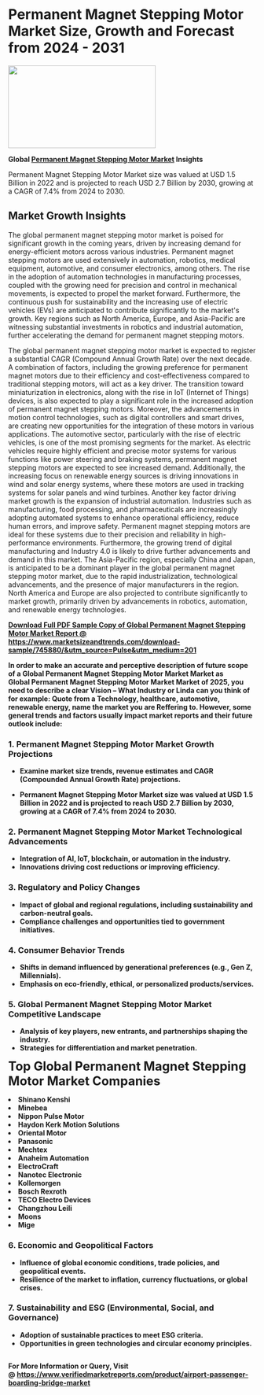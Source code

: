 <H1>Permanent Magnet Stepping Motor Market Size, Growth and Forecast from 2024 - 2031</H1><img class="aligncenter size-medium wp-image-584254" src="https://thirdeyenews.in/wp-content/uploads/2024/09/Global-Market-Research-300x168.jpeg" alt="" width="300" height="168" /><p><strong>Global&nbsp;<a href="https://www.marketsizeandtrends.com/download-sample/745880/&amp;utm_source=Pulse&amp;utm_medium=201">Permanent Magnet Stepping Motor Market</a> Insights</strong></p><p>Permanent Magnet Stepping Motor Market size was valued at USD 1.5 Billion in 2022 and is projected to reach USD 2.7 Billion by 2030, growing at a CAGR of 7.4% from 2024 to 2030.</p><p><h2>Market Growth Insights</h2> <p>The global permanent magnet stepping motor market is poised for significant growth in the coming years, driven by increasing demand for energy-efficient motors across various industries. Permanent magnet stepping motors are used extensively in automation, robotics, medical equipment, automotive, and consumer electronics, among others. The rise in the adoption of automation technologies in manufacturing processes, coupled with the growing need for precision and control in mechanical movements, is expected to propel the market forward. Furthermore, the continuous push for sustainability and the increasing use of electric vehicles (EVs) are anticipated to contribute significantly to the market's growth. Key regions such as North America, Europe, and Asia-Pacific are witnessing substantial investments in robotics and industrial automation, further accelerating the demand for permanent magnet stepping motors.</p> <p><strong><a href="#"></a></strong></p> <p>The global permanent magnet stepping motor market is expected to register a substantial CAGR (Compound Annual Growth Rate) over the next decade. A combination of factors, including the growing preference for permanent magnet motors due to their efficiency and cost-effectiveness compared to traditional stepping motors, will act as a key driver. The transition toward miniaturization in electronics, along with the rise in IoT (Internet of Things) devices, is also expected to play a significant role in the increased adoption of permanent magnet stepping motors. Moreover, the advancements in motion control technologies, such as digital controllers and smart drives, are creating new opportunities for the integration of these motors in various applications. The automotive sector, particularly with the rise of electric vehicles, is one of the most promising segments for the market. As electric vehicles require highly efficient and precise motor systems for various functions like power steering and braking systems, permanent magnet stepping motors are expected to see increased demand. Additionally, the increasing focus on renewable energy sources is driving innovations in wind and solar energy systems, where these motors are used in tracking systems for solar panels and wind turbines. Another key factor driving market growth is the expansion of industrial automation. Industries such as manufacturing, food processing, and pharmaceuticals are increasingly adopting automated systems to enhance operational efficiency, reduce human errors, and improve safety. Permanent magnet stepping motors are ideal for these systems due to their precision and reliability in high-performance environments. Furthermore, the growing trend of digital manufacturing and Industry 4.0 is likely to drive further advancements and demand in this market. The Asia-Pacific region, especially China and Japan, is anticipated to be a dominant player in the global permanent magnet stepping motor market, due to the rapid industrialization, technological advancements, and the presence of major manufacturers in the region. North America and Europe are also projected to contribute significantly to market growth, primarily driven by advancements in robotics, automation, and renewable energy technologies. <p><strong><a href="#"></p><p><span class=""><strong>Download Full PDF Sample Copy of Global Permanent Magnet Stepping Motor Market Report</strong> @ <a href="https://www.marketsizeandtrends.com/download-sample/745880/&amp;utm_source=Pulse&amp;utm_medium=201" target="_blank">https://www.marketsizeandtrends.com/download-sample/745880/&amp;utm_source=Pulse&amp;utm_medium=201</a></span></p><p>In order to make an accurate and perceptive description of future scope of a Global&nbsp;Permanent Magnet Stepping Motor Market Market as Global&nbsp;Permanent Magnet Stepping Motor Market Market of 2025, you need to describe a clear Vision &ndash; What Industry or Linda can you think of for example: Quote from a Technology, healthcare, automotive, renewable energy, name the market you are Reffering to. However, some general trends and factors usually impact market reports and their future outlook include:</p><h3>1.&nbsp;<strong>Permanent Magnet Stepping Motor Market Growth Projections</strong></h3><ul><li>Examine market size trends, revenue estimates and CAGR (Compounded Annual Growth Rate) projections.</li><li><p>Permanent Magnet Stepping Motor Market size was valued at USD 1.5 Billion in 2022 and is projected to reach USD 2.7 Billion by 2030, growing at a CAGR of 7.4% from 2024 to 2030.</p></li></ul><h3>2.&nbsp;<strong>Permanent Magnet Stepping Motor Market Technological Advancements</strong></h3><ul><li>Integration of AI, IoT, blockchain, or automation in the industry.</li><li>Innovations driving cost reductions or improving efficiency.</li></ul><h3>3.&nbsp;<strong>Regulatory and Policy Changes</strong></h3><ul><li>Impact of global and regional regulations, including sustainability and carbon-neutral goals.</li><li>Compliance challenges and opportunities tied to government initiatives.</li></ul><h3>4.&nbsp;<strong>Consumer Behavior Trends</strong></h3><ul><li>Shifts in demand influenced by generational preferences (e.g., Gen Z, Millennials).</li><li>Emphasis on eco-friendly, ethical, or personalized products/services.</li></ul><h3>5.&nbsp;<strong>Global Permanent Magnet Stepping Motor Market Competitive Landscape</strong></h3><ul><li>Analysis of key players, new entrants, and partnerships shaping the industry.</li><li>Strategies for differentiation and market penetration.</li></ul><p data-pm-slice="1 1 []"><span style="color: inherit; font-family: inherit; font-size: 25px;">Top Global Permanent Magnet Stepping Motor Market Companies</span></p><div class="" data-test-id=""><p><li>Shinano Kenshi</li><li> Minebea</li><li> Nippon Pulse Motor</li><li> Haydon Kerk Motion Solutions</li><li> Oriental Motor</li><li> Panasonic</li><li> Mechtex</li><li> Anaheim Automation</li><li> ElectroCraft</li><li> Nanotec Electronic</li><li> Kollemorgen</li><li> Bosch Rexroth</li><li> TECO Electro Devices</li><li> Changzhou Leili</li><li> Moons</li><li> Mige</li></p></div><h3>6.&nbsp;<strong>Economic and Geopolitical Factors</strong></h3><ul><li>Influence of global economic conditions, trade policies, and geopolitical events.</li><li>Resilience of the market to inflation, currency fluctuations, or global crises.</li></ul><h3>7.&nbsp;<strong>Sustainability and ESG (Environmental, Social, and Governance)</strong></h3><ul><li>Adoption of sustainable practices to meet ESG criteria.</li><li>Opportunities in green technologies and circular economy principles.</li></ul><h2><strong style="font-size: 14px;">For More Information or Query, Visit @&nbsp;</strong><a style="background-color: #ffffff; font-size: 14px;" href="https://www.marketsizeandtrends.com/report/permanent-magnet-stepping-motor-market/" target="_blank">https://www.verifiedmarketreports.com/product/airport-passenger-boarding-bridge-market</a></h2>